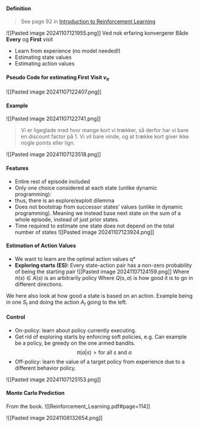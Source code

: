 #### Definition
> See page 92 in [Introduction to Reinforcement Learning](http://incompleteideas.net/book/the-book-2nd.html)

![[Pasted image 20241107121955.png]]
Ved nok erfaring konvergerer Både **Every** og **First** visit

* Learn from experience (no model needed!)
* Estimating state values
* Estimating action values

#### Pseudo Code for estimating First Visit $v_{\pi}$
![[Pasted image 20241107122407.png]]

#### Example
![[Pasted image 20241107122741.png]]
>Vi er ligeglade med hvor mange kort vi trækker, så derfor har vi bare en discount factor på 1. Vi vil bare vinde, og at trække kort giver ikke nogle points eller lign.

![[Pasted image 20241107123518.png]]

#### Features
* Entire rest of episode included
* Only one choice considered at each state (unlike dynamic programming):
* thus, there is an explore/exploit dilemma
* Does not bootstrap from successor states’ values (unlike in dynamic programming). Meaning we instead base next state on the sum of a whole episode, instead of just prior states.
* Time required to estimate one state does not depend on the total number of states
![[Pasted image 20241107123924.png]]

#### Estimation of Action Values
* We want to learn are the optimal action values q*
* **Exploring starts (ES):** Every state-action pair has a non-zero probability of being the starting pair
![[Pasted image 20241107124159.png]]
Where $\pi(s) \in A(s)$ is an arbitrarily policy
Where $Q(s,a)$ is how good it is to go in different directions.

We here also look at how good a state is based on an action.
Example being in one $S_{t}$ and doing the action $A_{t}$ going to the left.

#### Control
* On-policy: learn about policy currently executing.
* Get rid of exploring starts by enforcing soft policies, e.g. Can example be a policy, be greedy on the one armed bandits.
 $$
\pi(a|s) > \text{for all }s \text{ and }a
$$
* Off-policy: learn the value of a target policy from  experience due to a different behavior policy.

![[Pasted image 20241107125153.png]]

#### Monte Carlo Prediction
From the book.
![[Reinforcement_Learning.pdf#page=114]]


![[Pasted image 20241108132654.png]]
